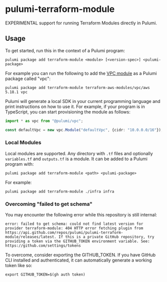 # pulumi-terraform-module

EXPERIMENTAL support for running Terraform Modules directly in Pulumi.

## Usage

To get started, run this in the context of a Pulumi program:

    pulumi package add terraform-module <module> [<version-spec>] <pulumi-package>

For example you can run the following to add the [VPC
module](https://registry.terraform.io/modules/terraform-aws-modules/vpc/aws/latest) as a Pulumi
package called "vpc":

    pulumi package add terraform-module terraform-aws-modules/vpc/aws 5.18.1 vpc

Pulumi will generate a local SDK in your current programming language and print instructions on how
to use it. For example, if your program is in TypeScript, you can start provisioning the module as
follows:

``` typescript
import * as vpc from "@pulumi/vpc";

const defaultVpc = new vpc.Module("defaultVpc", {cidr: "10.0.0.0/16"});
```

### Local Modules

Local modules are supported. Any directory with `.tf` files and optionally `variables.tf` and
`outputs.tf` is a module. It can be added to a Pulumi program with:

    pulumi package add terraform-module <path> <pulumi-package>

For example:

    pulumi package add terraform-module ./infra infra

### Overcoming "failed to get schema"

You may encounter the following error while this repository is still internal:

```
error: failed to get schema: could not find latest version for provider terraform-module: 404 HTTP error fetching plugin from https://api.github.com/repos/pulumi/pulumi-terraform-module/releases/latest. If this is a private GitHub repository, try providing a token via the GITHUB_TOKEN environment variable. See: https://github.com/settings/tokens
```

To overcome, consider exporting the GITHUB_TOKEN. If you have GitHub CLI installed and
authenticated, it can automatically generate a working token like so:

``` shell
export GITHUB_TOKEN=$(gh auth token)
```
